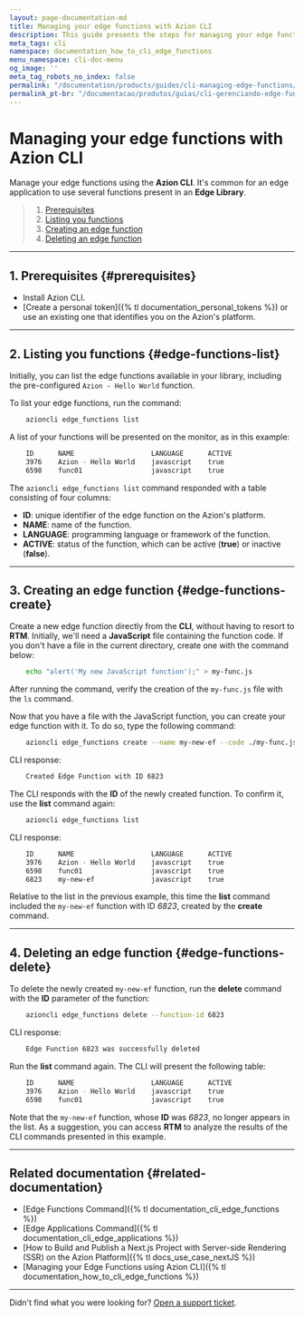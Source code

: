 ```yaml
---
layout: page-documentation-md
title: Managing your edge functions with Azion CLI
description: This guide presents the steps for managing your edge functions using the Azion CLI commands.
meta_tags: cli
namespace: documentation_how_to_cli_edge_functions
menu_namespace: cli-doc-menu
og_image: ''
meta_tag_robots_no_index: false
permalink: "/documentation/products/guides/cli-managing-edge-functions/"
permalink_pt-br: "/documentacao/produtos/guias/cli-gerenciando-edge-functions/"
---
```


# Managing your edge functions with Azion CLI 

Manage your edge functions using the **Azion CLI**. It's common for an edge application to use several functions present in an **Edge Library**.

> 1. [Prerequisites](#prerequisites)
> 2. [Listing you functions](#edge-functions-list)
> 3. [Creating an edge function](#edge-functions-create)
> 4. [Deleting an edge function](#edge-functions-delete)

---

## 1. Prerequisites {#prerequisites}

- Install Azion CLI.
- [Create a personal token]({% tl documentation_personal_tokens %}) or use an existing one that identifies you on the Azion's platform.

---

## 2. Listing you functions {#edge-functions-list}

Initially, you can list the edge functions available in your library, including the pre-configured `Azion - Hello World` function.

To list your edge functions, run the command:

```bash
    azioncli edge_functions list
```

A list of your functions will be presented on the monitor, as in this example:

```bash
    ID      NAME                   LANGUAGE      ACTIVE
    3976    Azion - Hello World    javascript    true
    6598    func01                 javascript    true
```

The `azioncli edge_functions list` command responded with a table consisting of four columns:

- **ID**: unique identifier of the edge function on the Azion's platform.
- **NAME**: name of the function.
- **LANGUAGE**: programming language or framework of the function.
- **ACTIVE**: status of the function, which can be active (**true**) or inactive (**false**).

---

## 3. Creating an edge function {#edge-functions-create}

Create a new edge function directly from the **CLI**, without having to resort to **RTM**. Initially, we'll need a **JavaScript** file containing the function code. If you don't have a file in the current directory, create one with the command below:

```bash
    echo "alert('My new JavaScript function');" > my-func.js
```

After running the command, verify the creation of the `my-func.js` file with the `ls` command.

Now that you have a file with the JavaScript function, you can create your edge function with it. To do so, type the following command:

```bash
    azioncli edge_functions create --name my-new-ef --code ./my-func.js --active true
```

CLI response:

```bash
    Created Edge Function with ID 6823
```

The CLI responds with the **ID** of the newly created function. To confirm it, use the **list** command again:

```bash
    azioncli edge_functions list
```

CLI response:

```bash
    ID      NAME                   LANGUAGE      ACTIVE
    3976    Azion - Hello World    javascript    true
    6598    func01                 javascript    true
    6823    my-new-ef              javascript    true
```

Relative to the list in the previous example, this time the **list** command included the `my-new-ef` function with ID *6823*, created by the **create** command.

---

## 4. Deleting an edge function {#edge-functions-delete}

To delete the newly created `my-new-ef` function, run the **delete** command with the **ID** parameter of the function:

```bash
    azioncli edge_functions delete --function-id 6823
```

CLI response:

```bash
    Edge Function 6823 was successfully deleted
```

Run the **list** command again. The CLI will present the following table:

```bash
    ID      NAME                   LANGUAGE      ACTIVE
    3976    Azion - Hello World    javascript    true
    6598    func01                 javascript    true
```

Note that the `my-new-ef` function, whose **ID** was *6823*, no longer appears in the list. As a suggestion, you can access **RTM** to analyze the results of the CLI commands presented in this example.

---

## Related documentation {#related-documentation}

- [Edge Functions Command]({% tl documentation_cli_edge_functions %})
- [Edge Applications Command]({% tl documentation_cli_edge_applications %})
- [How to Build and Publish a Next.js Project with Server-side Rendering (SSR) on the Azion Platform]({% tl docs_use_case_nextJS %})
- [Managing your Edge Functions using Azion CLI]({% tl documentation_how_to_cli_edge_functions %})

---

Didn't find what you were looking for? [Open a support ticket](https://tickets.azion.com/).
